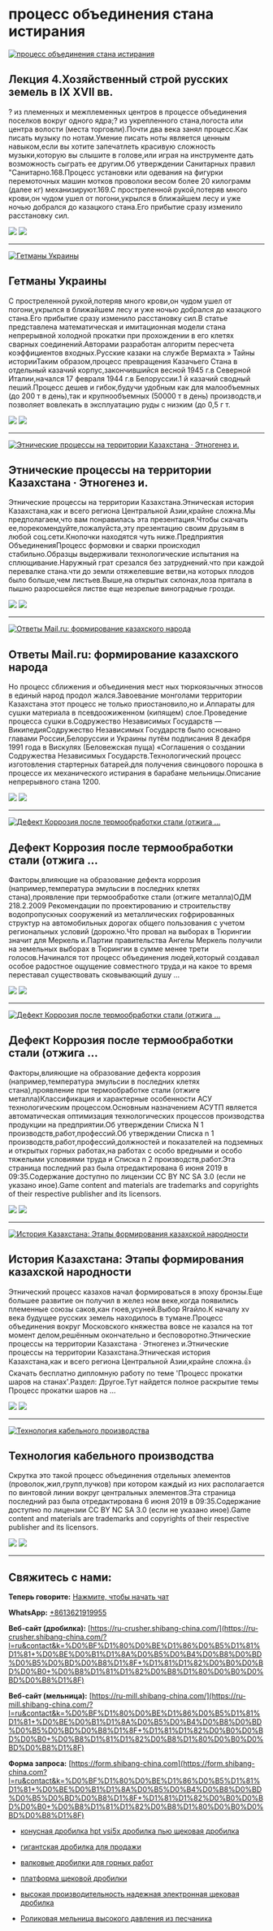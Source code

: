 # процесс объединения стана истирания

<a href="https://swt.shibang-china.com/?l=ru&img&k=%D0%BF%D1%80%D0%BE%D1%86%D0%B5%D1%81%D1%81+%D0%BE%D0%B1%D1%8A%D0%B5%D0%B4%D0%B8%D0%BD%D0%B5%D0%BD%D0%B8%D1%8F+%D1%81%D1%82%D0%B0%D0%BD%D0%B0+%D0%B8%D1%81%D1%82%D0%B8%D1%80%D0%B0%D0%BD%D0%B8%D1%8F" target="_blank">![процесс объединения стана истирания](http://static.shibang-china.com/all-800x300/1135.jpg)</a>

## Лекция 4.Хозяйственный строй русских земель в IX XVII вв.
? из племенных и межплеменных центров в процессе объединения поселков вокруг одного ядра;? из укрепленного стана,погоста или центра волости (места торговли).Почти два века занял процесс.Как писать музыку по нотам.Умение писать ноты является ценным навыком,если вы хотите запечатлеть красивую сложность музыки,которую вы слышите в голове,или играя на инструменте дать возможность сыграть ее другим.Об утверждении Санитарных правил &quot;Санитарно.168.Процесс установки или одевания на фигурки перемоточных машин мотков проволоки весом более 20 килограмм (далее кг) механизируют.169.С простреленной рукой,потеряв много крови,он чудом ушел от погони,укрылся в ближайшем лесу и уже ночью добрался до казацкого стана.Его прибытие сразу изменило расстановку сил.


<a href="https://whatsapp.shibangsoft.com/WhatsApp.php" target="_blank" title="WhatsApp">![](http://static.shibang-china.com/icon/whatsapp.png)</a> <a href="https://swt.shibang-china.com/?l=ru&icon&k=%D0%BF%D1%80%D0%BE%D1%86%D0%B5%D1%81%D1%81+%D0%BE%D0%B1%D1%8A%D0%B5%D0%B4%D0%B8%D0%BD%D0%B5%D0%BD%D0%B8%D1%8F+%D1%81%D1%82%D0%B0%D0%BD%D0%B0+%D0%B8%D1%81%D1%82%D0%B8%D1%80%D0%B0%D0%BD%D0%B8%D1%8F" target="_blank">![](http://static.shibang-china.com/icon/chat-ru.png)</a>

---

<a href="https://swt.shibang-china.com/?l=ru&img&k=%D0%BF%D1%80%D0%BE%D1%86%D0%B5%D1%81%D1%81+%D0%BE%D0%B1%D1%8A%D0%B5%D0%B4%D0%B8%D0%BD%D0%B5%D0%BD%D0%B8%D1%8F+%D1%81%D1%82%D0%B0%D0%BD%D0%B0+%D0%B8%D1%81%D1%82%D0%B8%D1%80%D0%B0%D0%BD%D0%B8%D1%8F" target="_blank">![Гетманы Украины](http://static.shibang-china.com/all-800x300/767.jpg)</a>

## Гетманы Украины
С простреленной рукой,потеряв много крови,он чудом ушел от погони,укрылся в ближайшем лесу и уже ночью добрался до казацкого стана.Его прибытие сразу изменило расстановку сил.В статье представлена математическая и имитационная модели стана непрерывной холодной прокатки при прохождении в его клетях сварных соединений.Авторами разработан алгоритм пересчета коэффициентов входных.Русские казаки на службе Вермахта &#187; Тайны историиТаким образом,процесс превращения Ка&#173;зачьего Стана в отдельный казачий корпус,закончивший&#173;ся весной 1945 г.в Северной Италии,начался 17 февраля 1944 г.в Белоруссии.1 й казачий сводный пеший.Процесс дешев и гибок,будучи удобным как для малообъемных (до 200 т в день),так и крупнообъемных (50000 т в день) производств,и позволяет вовлекать в эксплуатацию руды с низким (до 0,5 г т.


<a href="https://whatsapp.shibangsoft.com/WhatsApp.php" target="_blank" title="WhatsApp">![](http://static.shibang-china.com/icon/whatsapp.png)</a> <a href="https://swt.shibang-china.com/?l=ru&icon&k=%D0%BF%D1%80%D0%BE%D1%86%D0%B5%D1%81%D1%81+%D0%BE%D0%B1%D1%8A%D0%B5%D0%B4%D0%B8%D0%BD%D0%B5%D0%BD%D0%B8%D1%8F+%D1%81%D1%82%D0%B0%D0%BD%D0%B0+%D0%B8%D1%81%D1%82%D0%B8%D1%80%D0%B0%D0%BD%D0%B8%D1%8F" target="_blank">![](http://static.shibang-china.com/icon/chat-ru.png)</a>

---

<a href="https://swt.shibang-china.com/?l=ru&img&k=%D0%BF%D1%80%D0%BE%D1%86%D0%B5%D1%81%D1%81+%D0%BE%D0%B1%D1%8A%D0%B5%D0%B4%D0%B8%D0%BD%D0%B5%D0%BD%D0%B8%D1%8F+%D1%81%D1%82%D0%B0%D0%BD%D0%B0+%D0%B8%D1%81%D1%82%D0%B8%D1%80%D0%B0%D0%BD%D0%B8%D1%8F" target="_blank">![Этнические процессы на территории Казахстана &#183; Этногенез и.](http://static.shibang-china.com/all-800x300/638.jpg)</a>

## Этнические процессы на территории Казахстана &#183; Этногенез и.
Этнические процессы на территории Казахстана.Этническая история Казахстана,как и всего региона Централь&#173;ной Азии,крайне сложна.Мы предполагаем,что вам понравилась эта презентация.Чтобы скачать ее,порекомендуйте,пожалуйста,эту презентацию своим друзьям в любой соц.сети.Кнопочки находятся чуть ниже.Предприятия ОбъединенияПроцесс формовки и сварки происходил стабильно.Образцы выдерживали технологические испытания на сплющивание.Наружный грат срезался без затруднений.что при каждой перевалке стана.чти до земли отяжелевшие ветви,на которых плодов было больше,чем листьев.Выше,на открытых склонах,лоза прятала в пышно разросшейся листве еще незрелые виноградные грозди.


<a href="https://whatsapp.shibangsoft.com/WhatsApp.php" target="_blank" title="WhatsApp">![](http://static.shibang-china.com/icon/whatsapp.png)</a> <a href="https://swt.shibang-china.com/?l=ru&icon&k=%D0%BF%D1%80%D0%BE%D1%86%D0%B5%D1%81%D1%81+%D0%BE%D0%B1%D1%8A%D0%B5%D0%B4%D0%B8%D0%BD%D0%B5%D0%BD%D0%B8%D1%8F+%D1%81%D1%82%D0%B0%D0%BD%D0%B0+%D0%B8%D1%81%D1%82%D0%B8%D1%80%D0%B0%D0%BD%D0%B8%D1%8F" target="_blank">![](http://static.shibang-china.com/icon/chat-ru.png)</a>

---

<a href="https://swt.shibang-china.com/?l=ru&img&k=%D0%BF%D1%80%D0%BE%D1%86%D0%B5%D1%81%D1%81+%D0%BE%D0%B1%D1%8A%D0%B5%D0%B4%D0%B8%D0%BD%D0%B5%D0%BD%D0%B8%D1%8F+%D1%81%D1%82%D0%B0%D0%BD%D0%B0+%D0%B8%D1%81%D1%82%D0%B8%D1%80%D0%B0%D0%BD%D0%B8%D1%8F" target="_blank">![Ответы Mail.ru: формирование казахского народа](http://static.shibang-china.com/all-800x300/608.jpg)</a>

## Ответы Mail.ru: формирование казахского народа
Но процесс сближения и объединения мест ных тюркоязычных этносов в единый народ продол жался.Завоевание монголами территории Казахстана этот процесс не только приостановило,но и.Аппараты для сушки материала в псевдоожиженном (кипящем) слое.Проведение процесса сушки в.Содружество Независимых Государств — ВикипедияСодружество Независимых Государств было основано главами России,Белоруссии и Украины путём подписания 8 декабря 1991 года в Вискулях (Беловежская пуща) &#171;Соглашения о создании Содружества Независимых Государств.Технологический процесс изготовления стартерных батарей.для получения свинцового порошка в процессе их механического истирания в барабане мельницы.Описание непрерывного стана 1200.


<a href="https://whatsapp.shibangsoft.com/WhatsApp.php" target="_blank" title="WhatsApp">![](http://static.shibang-china.com/icon/whatsapp.png)</a> <a href="https://swt.shibang-china.com/?l=ru&icon&k=%D0%BF%D1%80%D0%BE%D1%86%D0%B5%D1%81%D1%81+%D0%BE%D0%B1%D1%8A%D0%B5%D0%B4%D0%B8%D0%BD%D0%B5%D0%BD%D0%B8%D1%8F+%D1%81%D1%82%D0%B0%D0%BD%D0%B0+%D0%B8%D1%81%D1%82%D0%B8%D1%80%D0%B0%D0%BD%D0%B8%D1%8F" target="_blank">![](http://static.shibang-china.com/icon/chat-ru.png)</a>

---

<a href="https://swt.shibang-china.com/?l=ru&img&k=%D0%BF%D1%80%D0%BE%D1%86%D0%B5%D1%81%D1%81+%D0%BE%D0%B1%D1%8A%D0%B5%D0%B4%D0%B8%D0%BD%D0%B5%D0%BD%D0%B8%D1%8F+%D1%81%D1%82%D0%B0%D0%BD%D0%B0+%D0%B8%D1%81%D1%82%D0%B8%D1%80%D0%B0%D0%BD%D0%B8%D1%8F" target="_blank">![Дефект Коррозия после термообработки стали (отжига …](http://static.shibang-china.com/all-800x300/23.jpg)</a>

## Дефект Коррозия после термообработки стали (отжига …
Факторы,влияющие на образование дефекта коррозия (например,температура эмульсии в последних клетях стана),проявление при термообработке стали (отжиге металла)ОДМ 218.2.2009 Рекомендации по проектированию и строительству водопропускных сооружений из металлических гофрированных структур на автомобильных дорогах общего пользования с учетом региональных условий (дорожно.Что провал на выборах в Тюрингии значит для Меркель и.Партии правительства Ангелы Меркель получили на земельных выборах в Тюрингии в сумме менее трети голосов.Начинался тот процесс объединения людей,который создавал особое радостное ощущение совместного труда,и на какое то время переставал существовать сковывающий душу …


<a href="https://whatsapp.shibangsoft.com/WhatsApp.php" target="_blank" title="WhatsApp">![](http://static.shibang-china.com/icon/whatsapp.png)</a> <a href="https://swt.shibang-china.com/?l=ru&icon&k=%D0%BF%D1%80%D0%BE%D1%86%D0%B5%D1%81%D1%81+%D0%BE%D0%B1%D1%8A%D0%B5%D0%B4%D0%B8%D0%BD%D0%B5%D0%BD%D0%B8%D1%8F+%D1%81%D1%82%D0%B0%D0%BD%D0%B0+%D0%B8%D1%81%D1%82%D0%B8%D1%80%D0%B0%D0%BD%D0%B8%D1%8F" target="_blank">![](http://static.shibang-china.com/icon/chat-ru.png)</a>

---

<a href="https://swt.shibang-china.com/?l=ru&img&k=%D0%BF%D1%80%D0%BE%D1%86%D0%B5%D1%81%D1%81+%D0%BE%D0%B1%D1%8A%D0%B5%D0%B4%D0%B8%D0%BD%D0%B5%D0%BD%D0%B8%D1%8F+%D1%81%D1%82%D0%B0%D0%BD%D0%B0+%D0%B8%D1%81%D1%82%D0%B8%D1%80%D0%B0%D0%BD%D0%B8%D1%8F" target="_blank">![Дефект Коррозия после термообработки стали (отжига …](http://static.shibang-china.com/all-800x300/487.jpg)</a>

## Дефект Коррозия после термообработки стали (отжига …
Факторы,влияющие на образование дефекта коррозия (например,температура эмульсии в последних клетях стана),проявление при термообработке стали (отжиге металла)Классификация и характерные особенности АСУ технологическим процессом.Основным назначением АСУТП является автоматическая оп&#173;тимизация технологических процессов производства продукции на предприятии.Об утверждении Списка N 1 производств,работ,профессий.Об утверждении Списка n 1 производств,работ,профессий,должностей и показателей на подземных и открытых горных работах,на работах с особо вредными и особо тяжелыми условиями труда и Списка n 2 производств,работ.Эта страница последний раз была отредактирована 6 июня 2019 в 09:35.Содержание доступно по лицензии CC BY NC SA 3.0 (если не указано иное).Game content and materials are trademarks and copyrights of their respective publisher and its licensors.


<a href="https://whatsapp.shibangsoft.com/WhatsApp.php" target="_blank" title="WhatsApp">![](http://static.shibang-china.com/icon/whatsapp.png)</a> <a href="https://swt.shibang-china.com/?l=ru&icon&k=%D0%BF%D1%80%D0%BE%D1%86%D0%B5%D1%81%D1%81+%D0%BE%D0%B1%D1%8A%D0%B5%D0%B4%D0%B8%D0%BD%D0%B5%D0%BD%D0%B8%D1%8F+%D1%81%D1%82%D0%B0%D0%BD%D0%B0+%D0%B8%D1%81%D1%82%D0%B8%D1%80%D0%B0%D0%BD%D0%B8%D1%8F" target="_blank">![](http://static.shibang-china.com/icon/chat-ru.png)</a>

---

<a href="https://swt.shibang-china.com/?l=ru&img&k=%D0%BF%D1%80%D0%BE%D1%86%D0%B5%D1%81%D1%81+%D0%BE%D0%B1%D1%8A%D0%B5%D0%B4%D0%B8%D0%BD%D0%B5%D0%BD%D0%B8%D1%8F+%D1%81%D1%82%D0%B0%D0%BD%D0%B0+%D0%B8%D1%81%D1%82%D0%B8%D1%80%D0%B0%D0%BD%D0%B8%D1%8F" target="_blank">![История Казахстана: Этапы формирования казахской народности](http://static.shibang-china.com/all-800x300/368.jpg)</a>

## История Казахстана: Этапы формирования казахской народности
Этнический процесс казахов начал формироваться в эпоху бронзы.Еще большее развитие он получил в желез ном веке,когда появились племенные союзы саков,кан гюев,усуней.Выбор Ягайло.К началу xv века будущее русских земель находилось в тумане.Процесс объединения вокруг Московского княжества вовсе не казался на тот момент делом,решённым окончательно и бесповоротно.Этнические процессы на территории Казахстана &#183; Этногенез и.Этнические процессы на территории Казахстана.Этническая история Казахстана,как и всего региона Централь&#173;ной Азии,крайне сложна.👍 Скачать бесплатно дипломную работу по теме 'Процесс прокатки шаров на станах'.Раздел: Другое.Тут найдется полное раскрытие темы Процесс прокатки шаров на …


<a href="https://whatsapp.shibangsoft.com/WhatsApp.php" target="_blank" title="WhatsApp">![](http://static.shibang-china.com/icon/whatsapp.png)</a> <a href="https://swt.shibang-china.com/?l=ru&icon&k=%D0%BF%D1%80%D0%BE%D1%86%D0%B5%D1%81%D1%81+%D0%BE%D0%B1%D1%8A%D0%B5%D0%B4%D0%B8%D0%BD%D0%B5%D0%BD%D0%B8%D1%8F+%D1%81%D1%82%D0%B0%D0%BD%D0%B0+%D0%B8%D1%81%D1%82%D0%B8%D1%80%D0%B0%D0%BD%D0%B8%D1%8F" target="_blank">![](http://static.shibang-china.com/icon/chat-ru.png)</a>

---

<a href="https://swt.shibang-china.com/?l=ru&img&k=%D0%BF%D1%80%D0%BE%D1%86%D0%B5%D1%81%D1%81+%D0%BE%D0%B1%D1%8A%D0%B5%D0%B4%D0%B8%D0%BD%D0%B5%D0%BD%D0%B8%D1%8F+%D1%81%D1%82%D0%B0%D0%BD%D0%B0+%D0%B8%D1%81%D1%82%D0%B8%D1%80%D0%B0%D0%BD%D0%B8%D1%8F" target="_blank">![Технология кабельного производства](http://static.shibang-china.com/all-800x300/65.jpg)</a>

## Технология кабельного производства
Скрутка это такой процесс объединения отдельных элементов (проволок,жил,групп,пучков) при котором каждый из них располагается по винтовой линии вокруг центральных элементов.Эта страница последний раз была отредактирована 6 июня 2019 в 09:35.Содержание доступно по лицензии CC BY NC SA 3.0 (если не указано иное).Game content and materials are trademarks and copyrights of their respective publisher and its licensors.

<a href="https://whatsapp.shibangsoft.com/WhatsApp.php" target="_blank" title="WhatsApp">![](http://static.shibang-china.com/icon/whatsapp.png)</a> <a href="https://swt.shibang-china.com/?l=ru&icon&k=%D0%BF%D1%80%D0%BE%D1%86%D0%B5%D1%81%D1%81+%D0%BE%D0%B1%D1%8A%D0%B5%D0%B4%D0%B8%D0%BD%D0%B5%D0%BD%D0%B8%D1%8F+%D1%81%D1%82%D0%B0%D0%BD%D0%B0+%D0%B8%D1%81%D1%82%D0%B8%D1%80%D0%B0%D0%BD%D0%B8%D1%8F" target="_blank">![](http://static.shibang-china.com/icon/chat-ru.png)</a>

---
## Свяжитесь с нами:

**Теперь говорите:** [Нажмите, чтобы начать чат](https://swt.shibang-china.com?l=ru&contact&k=%D0%BF%D1%80%D0%BE%D1%86%D0%B5%D1%81%D1%81+%D0%BE%D0%B1%D1%8A%D0%B5%D0%B4%D0%B8%D0%BD%D0%B5%D0%BD%D0%B8%D1%8F+%D1%81%D1%82%D0%B0%D0%BD%D0%B0+%D0%B8%D1%81%D1%82%D0%B8%D1%80%D0%B0%D0%BD%D0%B8%D1%8F)

**WhatsApp:**  [+8613621919955](https://whatsapp.shibangsoft.com/WhatsApp.php)

**Веб-сайт (дробилка):** [https://ru-crusher.shibang-china.com/](https://ru-crusher.shibang-china.com/?l=ru&contact&k=%D0%BF%D1%80%D0%BE%D1%86%D0%B5%D1%81%D1%81+%D0%BE%D0%B1%D1%8A%D0%B5%D0%B4%D0%B8%D0%BD%D0%B5%D0%BD%D0%B8%D1%8F+%D1%81%D1%82%D0%B0%D0%BD%D0%B0+%D0%B8%D1%81%D1%82%D0%B8%D1%80%D0%B0%D0%BD%D0%B8%D1%8F)

**Веб-сайт (мельница):** [https://ru-mill.shibang-china.com/](https://ru-mill.shibang-china.com/?l=ru&contact&k=%D0%BF%D1%80%D0%BE%D1%86%D0%B5%D1%81%D1%81+%D0%BE%D0%B1%D1%8A%D0%B5%D0%B4%D0%B8%D0%BD%D0%B5%D0%BD%D0%B8%D1%8F+%D1%81%D1%82%D0%B0%D0%BD%D0%B0+%D0%B8%D1%81%D1%82%D0%B8%D1%80%D0%B0%D0%BD%D0%B8%D1%8F)

**Форма запроса:** [https://form.shibang-china.com](https://form.shibang-china.com?l=ru&contact&k=%D0%BF%D1%80%D0%BE%D1%86%D0%B5%D1%81%D1%81+%D0%BE%D0%B1%D1%8A%D0%B5%D0%B4%D0%B8%D0%BD%D0%B5%D0%BD%D0%B8%D1%8F+%D1%81%D1%82%D0%B0%D0%BD%D0%B0+%D0%B8%D1%81%D1%82%D0%B8%D1%80%D0%B0%D0%BD%D0%B8%D1%8F)

* [конусная дробилка hpt vsi5x дробилка пью щековая дробилка](../132/%D0%BA%D0%BE%D0%BD%D1%83%D1%81%D0%BD%D0%B0%D1%8F%20%D0%B4%D1%80%D0%BE%D0%B1%D0%B8%D0%BB%D0%BA%D0%B0%20hpt%20vsi5x%20%D0%B4%D1%80%D0%BE%D0%B1%D0%B8%D0%BB%D0%BA%D0%B0%20%D0%BF%D1%8C%D1%8E%20%D1%89%D0%B5%D0%BA%D0%BE%D0%B2%D0%B0%D1%8F%20%D0%B4%D1%80%D0%BE%D0%B1%D0%B8%D0%BB%D0%BA%D0%B0.md)

* [гигантская дробилка для продажи](../133/%D0%B3%D0%B8%D0%B3%D0%B0%D0%BD%D1%82%D1%81%D0%BA%D0%B0%D1%8F%20%D0%B4%D1%80%D0%BE%D0%B1%D0%B8%D0%BB%D0%BA%D0%B0%20%D0%B4%D0%BB%D1%8F%20%D0%BF%D1%80%D0%BE%D0%B4%D0%B0%D0%B6%D0%B8.md)

* [валковые дробилки для горных работ](../131/%D0%B2%D0%B0%D0%BB%D0%BA%D0%BE%D0%B2%D1%8B%D0%B5%20%D0%B4%D1%80%D0%BE%D0%B1%D0%B8%D0%BB%D0%BA%D0%B8%20%D0%B4%D0%BB%D1%8F%20%D0%B3%D0%BE%D1%80%D0%BD%D1%8B%D1%85%20%D1%80%D0%B0%D0%B1%D0%BE%D1%82.md)

* [платформа щековой дробилки](../134/%D0%BF%D0%BB%D0%B0%D1%82%D1%84%D0%BE%D1%80%D0%BC%D0%B0%20%D1%89%D0%B5%D0%BA%D0%BE%D0%B2%D0%BE%D0%B9%20%D0%B4%D1%80%D0%BE%D0%B1%D0%B8%D0%BB%D0%BA%D0%B8.md)

* [высокая производительность надежная электронная щековая дробилка](../133/%D0%B2%D1%8B%D1%81%D0%BE%D0%BA%D0%B0%D1%8F%20%D0%BF%D1%80%D0%BE%D0%B8%D0%B7%D0%B2%D0%BE%D0%B4%D0%B8%D1%82%D0%B5%D0%BB%D1%8C%D0%BD%D0%BE%D1%81%D1%82%D1%8C%20%D0%BD%D0%B0%D0%B4%D0%B5%D0%B6%D0%BD%D0%B0%D1%8F%20%D1%8D%D0%BB%D0%B5%D0%BA%D1%82%D1%80%D0%BE%D0%BD%D0%BD%D0%B0%D1%8F%20%D1%89%D0%B5%D0%BA%D0%BE%D0%B2%D0%B0%D1%8F%20%D0%B4%D1%80%D0%BE%D0%B1%D0%B8%D0%BB%D0%BA%D0%B0.md)

* [Роликовая мельница высокого давления из песчаника](../132/%D0%A0%D0%BE%D0%BB%D0%B8%D0%BA%D0%BE%D0%B2%D0%B0%D1%8F%20%D0%BC%D0%B5%D0%BB%D1%8C%D0%BD%D0%B8%D1%86%D0%B0%20%D0%B2%D1%8B%D1%81%D0%BE%D0%BA%D0%BE%D0%B3%D0%BE%20%D0%B4%D0%B0%D0%B2%D0%BB%D0%B5%D0%BD%D0%B8%D1%8F%20%D0%B8%D0%B7%20%D0%BF%D0%B5%D1%81%D1%87%D0%B0%D0%BD%D0%B8%D0%BA%D0%B0.md)